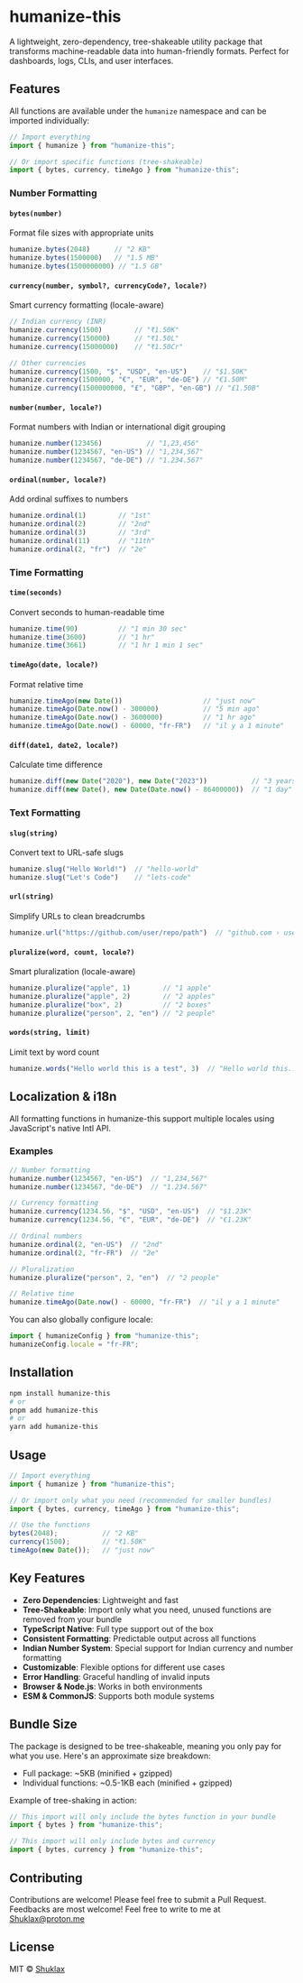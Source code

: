 # humanize-this

A lightweight, zero-dependency, tree-shakeable utility package that transforms machine-readable data into human-friendly formats. Perfect for dashboards, logs, CLIs, and user interfaces.

## Features

All functions are available under the `humanize` namespace and can be imported individually:

```typescript
// Import everything
import { humanize } from "humanize-this";

// Or import specific functions (tree-shakeable)
import { bytes, currency, timeAgo } from "humanize-this";
```

### Number Formatting

#### `bytes(number)`
Format file sizes with appropriate units
```typescript
humanize.bytes(2048)      // "2 KB"
humanize.bytes(1500000)   // "1.5 MB"
humanize.bytes(1500000000) // "1.5 GB"
```

#### `currency(number, symbol?, currencyCode?, locale?)`
Smart currency formatting (locale-aware)
```typescript
// Indian currency (INR)
humanize.currency(1500)        // "₹1.50K"
humanize.currency(150000)      // "₹1.50L"
humanize.currency(15000000)    // "₹1.50Cr"

// Other currencies
humanize.currency(1500, "$", "USD", "en-US")    // "$1.50K"
humanize.currency(1500000, "€", "EUR", "de-DE") // "€1.50M"
humanize.currency(1500000000, "£", "GBP", "en-GB") // "£1.50B"
```

#### `number(number, locale?)`
Format numbers with Indian or international digit grouping
```typescript
humanize.number(123456)           // "1,23,456"
humanize.number(1234567, "en-US") // "1,234,567"
humanize.number(1234567, "de-DE") // "1.234.567"
```

#### `ordinal(number, locale?)`
Add ordinal suffixes to numbers
```typescript
humanize.ordinal(1)        // "1st"
humanize.ordinal(2)        // "2nd"
humanize.ordinal(3)        // "3rd"
humanize.ordinal(11)       // "11th"
humanize.ordinal(2, "fr")  // "2e"
```

### Time Formatting

#### `time(seconds)`
Convert seconds to human-readable time
```typescript
humanize.time(90)          // "1 min 30 sec"
humanize.time(3600)        // "1 hr"
humanize.time(3661)        // "1 hr 1 min 1 sec"
```

#### `timeAgo(date, locale?)`
Format relative time
```typescript
humanize.timeAgo(new Date())                    // "just now"
humanize.timeAgo(Date.now() - 300000)           // "5 min ago"
humanize.timeAgo(Date.now() - 3600000)          // "1 hr ago"
humanize.timeAgo(Date.now() - 60000, "fr-FR")   // "il y a 1 minute"
```

#### `diff(date1, date2, locale?)`
Calculate time difference
```typescript
humanize.diff(new Date("2020"), new Date("2023"))           // "3 years"
humanize.diff(new Date(), new Date(Date.now() - 86400000))  // "1 day"
```

### Text Formatting

#### `slug(string)`
Convert text to URL-safe slugs
```typescript
humanize.slug("Hello World!")  // "hello-world"
humanize.slug("Let's Code")    // "lets-code"
```

#### `url(string)`
Simplify URLs to clean breadcrumbs
```typescript
humanize.url("https://github.com/user/repo/path")  // "github.com › user › repo › path"
```

#### `pluralize(word, count, locale?)`
Smart pluralization (locale-aware)
```typescript
humanize.pluralize("apple", 1)        // "1 apple"
humanize.pluralize("apple", 2)        // "2 apples"
humanize.pluralize("box", 2)          // "2 boxes"
humanize.pluralize("person", 2, "en") // "2 people"
```

#### `words(string, limit)`
Limit text by word count
```typescript
humanize.words("Hello world this is a test", 3)  // "Hello world this..."
```

## Localization & i18n

All formatting functions in humanize-this support multiple locales using JavaScript's native Intl API.

### Examples

```typescript
// Number formatting
humanize.number(1234567, "en-US")  // "1,234,567"
humanize.number(1234567, "de-DE")  // "1.234.567"

// Currency formatting
humanize.currency(1234.56, "$", "USD", "en-US")  // "$1.23K"
humanize.currency(1234.56, "€", "EUR", "de-DE")  // "€1.23K"

// Ordinal numbers
humanize.ordinal(2, "en-US")  // "2nd"
humanize.ordinal(2, "fr-FR")  // "2e"

// Pluralization
humanize.pluralize("person", 2, "en")  // "2 people"

// Relative time
humanize.timeAgo(Date.now() - 60000, "fr-FR")  // "il y a 1 minute"
```

You can also globally configure locale:
```typescript
import { humanizeConfig } from "humanize-this";
humanizeConfig.locale = "fr-FR";
```

## Installation

```bash
npm install humanize-this
# or
pnpm add humanize-this
# or
yarn add humanize-this
```

## Usage

```typescript
// Import everything
import { humanize } from "humanize-this";

// Or import only what you need (recommended for smaller bundles)
import { bytes, currency, timeAgo } from "humanize-this";

// Use the functions
bytes(2048);           // "2 KB"
currency(1500);        // "₹1.50K"
timeAgo(new Date());   // "just now"
```

## Key Features

- **Zero Dependencies**: Lightweight and fast
- **Tree-Shakeable**: Import only what you need, unused functions are removed from your bundle
- **TypeScript Native**: Full type support out of the box
- **Consistent Formatting**: Predictable output across all functions
- **Indian Number System**: Special support for Indian currency and number formatting
- **Customizable**: Flexible options for different use cases
- **Error Handling**: Graceful handling of invalid inputs
- **Browser & Node.js**: Works in both environments
- **ESM & CommonJS**: Supports both module systems

## Bundle Size

The package is designed to be tree-shakeable, meaning you only pay for what you use. Here's an approximate size breakdown:

- Full package: ~5KB (minified + gzipped)
- Individual functions: ~0.5-1KB each (minified + gzipped)

Example of tree-shaking in action:
```typescript
// This import will only include the bytes function in your bundle
import { bytes } from "humanize-this";

// This import will only include bytes and currency
import { bytes, currency } from "humanize-this";
```

## Contributing

Contributions are welcome! Please feel free to submit a Pull Request.
Feedbacks are most welcome! Feel free to write to me at Shuklax@proton.me

## License

MIT © [Shuklax](https://github.com/Shuklax)
